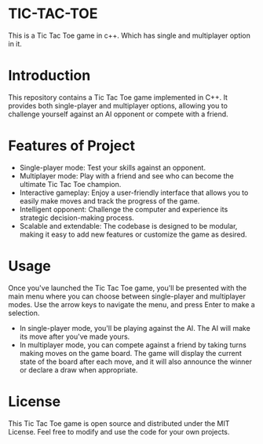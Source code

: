 # TIC-TAC-TOE
This is a Tic Tac Toe game in c++. Which has single and multiplayer option in it.
# Introduction
This repository contains a Tic Tac Toe game implemented in C++. It provides both single-player and multiplayer options, allowing you to challenge yourself against an AI opponent or compete with a friend.
# Features of Project
* Single-player mode: Test your skills against an opponent.
* Multiplayer mode: Play with a friend and see who can become the ultimate Tic Tac Toe champion.
* Interactive gameplay: Enjoy a user-friendly interface that allows you to easily make moves and track the progress of the game.
* Intelligent opponent: Challenge the computer and experience its strategic decision-making process.
* Scalable and extendable: The codebase is designed to be modular, making it easy to add new features or customize the game as desired.
# Usage
Once you've launched the Tic Tac Toe game, you'll be presented with the main menu where you can choose between single-player and multiplayer modes. Use the arrow keys to navigate the menu, and press Enter to make a selection.
* In single-player mode, you'll be playing against the AI. The AI will make its move after you've made yours.
* In multiplayer mode, you can compete against a friend by taking turns making moves on the game board.
The game will display the current state of the board after each move, and it will also announce the winner or declare a draw when appropriate.
# License
This Tic Tac Toe game is open source and distributed under the MIT License. Feel free to modify and use the code for your own projects.
